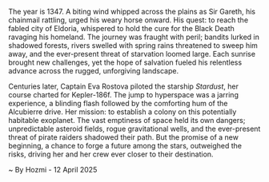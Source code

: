 
The year is 1347.  A biting wind whipped across the plains as Sir Gareth, his chainmail rattling, urged his weary horse onward.  His quest: to reach the fabled city of Eldoria, whispered to hold the cure for the Black Death ravaging his homeland.  The journey was fraught with peril; bandits lurked in shadowed forests, rivers swelled with spring rains threatened to sweep him away, and the ever-present threat of starvation loomed large. Each sunrise brought new challenges, yet the hope of salvation fueled his relentless advance across the rugged, unforgiving landscape.

Centuries later, Captain Eva Rostova piloted the starship *Stardust*, her course charted for Kepler-186f.  The jump to hyperspace was a jarring experience, a blinding flash followed by the comforting hum of the Alcubierre drive.  Her mission: to establish a colony on this potentially habitable exoplanet.  The vast emptiness of space held its own dangers; unpredictable asteroid fields, rogue gravitational wells, and the ever-present threat of pirate raiders shadowed their path.  But the promise of a new beginning, a chance to forge a future among the stars, outweighed the risks, driving her and her crew ever closer to their destination.

~ By Hozmi - 12 April 2025
